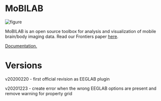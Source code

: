 MoBILAB
=======
![figure](https://github.com/aojeda/mobilab/blob/master/data/Ms_browser.png)

MoBILAB is an open source toolbox for analysis and visualization of mobile brain/body imaging data. Read our Frontiers paper [here](https://www.frontiersin.org/articles/10.3389/fnhum.2014.00121/full).

[Documentation.](https://sccn.ucsd.edu/wiki/MoBILAB)

Versions
======
v20200220 - first official revision as EEGLAB plugin

v20201223 - create error when the wrong EEGLAB options are present and remove warning for property grid

